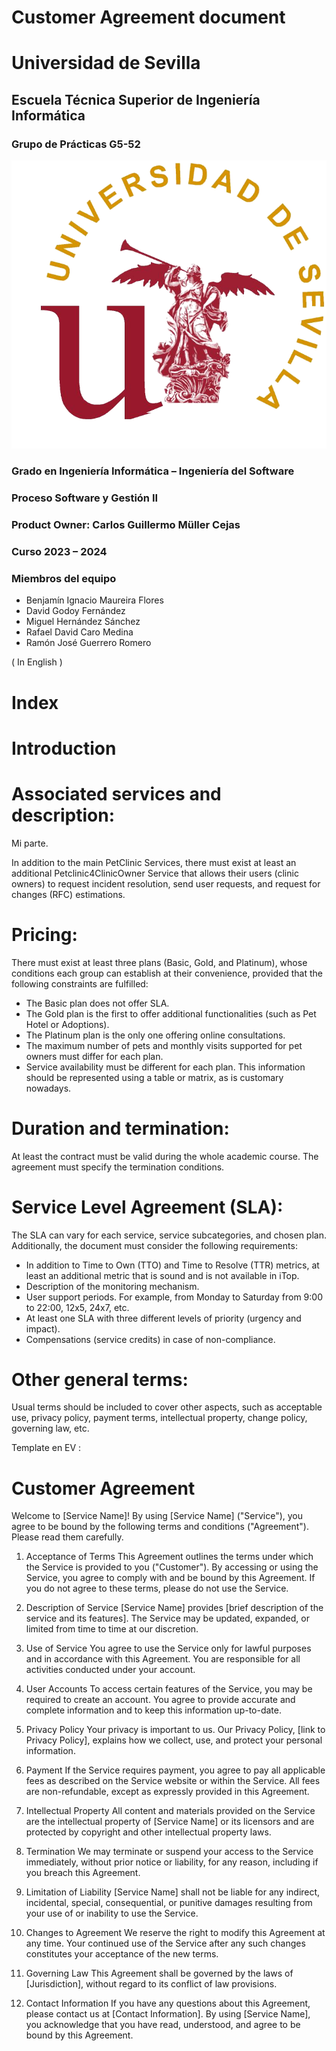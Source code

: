 # Customer Agreement document

# Universidad de Sevilla   

## Escuela Técnica Superior de Ingeniería Informática

### **Grupo de Prácticas G5-52**
  
  ![Logo US](../static/Logo_US.png)

### Grado en Ingeniería Informática – Ingeniería del Software 

### Proceso Software y Gestión II
### Product Owner: Carlos Guillermo Müller Cejas
### Curso 2023 – 2024

### Miembros del equipo
- Benjamín Ignacio Maureira Flores
- David Godoy Fernández
- Miguel Hernández Sánchez
- Rafael David Caro Medina
- Ramón José Guerrero Romero

( In English )

# Index

# Introduction


# Associated services and description: 
Mi parte.

In addition to the main PetClinic Services, there must exist at least an additional Petclinic4ClinicOwner Service that allows their users (clinic owners) to request incident resolution, send user requests, and request for changes (RFC) estimations.

# Pricing: 
There must exist at least three plans (Basic, Gold, and Platinum), whose conditions each group can establish at their convenience, provided that the following constraints are fulfilled:
  - The Basic plan does not offer SLA.
  - The Gold plan is the first to offer additional functionalities (such as Pet Hotel or Adoptions).
  - The Platinum plan is the only one offering online consultations.
  - The maximum number of pets and monthly visits supported for pet owners must differ for each plan.
  - Service availability must be different for each plan. This information should be represented using a table or matrix, as is     customary nowadays.

# Duration and termination: 
At least the contract must be valid during the whole academic course. The agreement must specify the termination conditions.

# Service Level Agreement (SLA): 
The SLA can vary for each service, service subcategories, and chosen plan. Additionally, the document must consider the following requirements:
  - In addition to Time to Own (TTO) and Time to Resolve (TTR) metrics, at least an additional metric that is sound and is not available in iTop.
  - Description of the monitoring mechanism.
  - User support periods. For example, from Monday to Saturday from 9:00 to 22:00, 12x5, 24x7, etc.
  - At least one SLA with three different levels of priority (urgency and impact).
  - Compensations (service credits) in case of non-compliance.

# Other general terms: 
Usual terms should be included to cover other aspects, such as acceptable use, privacy policy, payment terms, intellectual property, change policy, governing law, etc.

Template en EV :

# Customer Agreement

Welcome to [Service Name]!
By using [Service Name] ("Service"), you agree to be bound by the following terms and conditions ("Agreement"). Please read them carefully.

1. Acceptance of Terms
This Agreement outlines the terms under which the Service is provided to you ("Customer"). By accessing or using the Service, you agree to comply with and be bound by this Agreement. If you do not agree to these terms, please do not use the Service.

2. Description of Service
[Service Name] provides [brief description of the service and its features]. The Service may be updated, expanded, or limited from time to time at our discretion.

3. Use of Service
You agree to use the Service only for lawful purposes and in accordance with this Agreement. You are responsible for all activities conducted under your account.

4. User Accounts
To access certain features of the Service, you may be required to create an account. You agree to provide accurate and complete information and to keep this information up-to-date.

5. Privacy Policy
Your privacy is important to us. Our Privacy Policy, [link to Privacy Policy], explains how we collect, use, and protect your personal information.

6. Payment
If the Service requires payment, you agree to pay all applicable fees as described on the Service website or within the Service. All fees are non-refundable, except as expressly provided in this Agreement.

7. Intellectual Property
All content and materials provided on the Service are the intellectual property of [Service Name] or its licensors and are protected by copyright and other intellectual property laws.

8. Termination
We may terminate or suspend your access to the Service immediately, without prior notice or liability, for any reason, including if you breach this Agreement.

9. Limitation of Liability
[Service Name] shall not be liable for any indirect, incidental, special, consequential, or punitive damages resulting from your use of or inability to use the Service.

10. Changes to Agreement
We reserve the right to modify this Agreement at any time. Your continued use of the Service after any such changes constitutes your acceptance of the new terms.

11. Governing Law
This Agreement shall be governed by the laws of [Jurisdiction], without regard to its conflict
of law provisions.

12. Contact Information
If you have any questions about this Agreement, please contact us at [Contact Information].
By using [Service Name], you acknowledge that you have read, understood, and agree to be
bound by this Agreement.